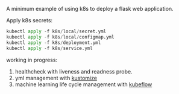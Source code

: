 A minimum example of using k8s to deploy a flask web application.

Apply k8s secrets:
```python
kubectl apply -f k8s/local/secret.yml
kubectl apply -f k8s/local/configmap.yml
kubectl apply -f k8s/deployment.yml
kubectl apply -f k8s/service.yml
```

working in progress:
1. healthcheck with liveness and readness probe.
2. yml management with [kustomize](https://github.com/kubernetes-sigs/kustomize)
3. machine learning life cycle management with [kubeflow](https://github.com/kubeflow/kubeflow)
